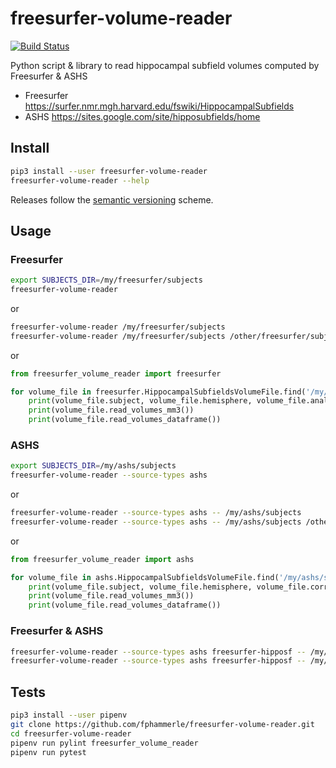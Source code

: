 # freesurfer-volume-reader

[![Build Status](https://travis-ci.org/fphammerle/freesurfer-volume-reader.svg?branch=master)](https://travis-ci.org/fphammerle/freesurfer-volume-reader)

Python script & library to
read hippocampal subfield volumes computed by Freesurfer & ASHS

* Freesurfer https://surfer.nmr.mgh.harvard.edu/fswiki/HippocampalSubfields
* ASHS https://sites.google.com/site/hipposubfields/home

## Install

```sh
pip3 install --user freesurfer-volume-reader
freesurfer-volume-reader --help
```

Releases follow the [semantic versioning](https://semver.org/) scheme. 

## Usage

### Freesurfer

```sh
export SUBJECTS_DIR=/my/freesurfer/subjects
freesurfer-volume-reader
```

or

```sh
freesurfer-volume-reader /my/freesurfer/subjects
freesurfer-volume-reader /my/freesurfer/subjects /other/freesurfer/subjects
```

or

```python
from freesurfer_volume_reader import freesurfer

for volume_file in freesurfer.HippocampalSubfieldsVolumeFile.find('/my/freesurfer/subjects'):
    print(volume_file.subject, volume_file.hemisphere, volume_file.analysis_id)
    print(volume_file.read_volumes_mm3())
    print(volume_file.read_volumes_dataframe())
```

### ASHS

```sh
export SUBJECTS_DIR=/my/ashs/subjects
freesurfer-volume-reader --source-types ashs
```

or

```sh
freesurfer-volume-reader --source-types ashs -- /my/ashs/subjects
freesurfer-volume-reader --source-types ashs -- /my/ashs/subjects /other/ashs/subjects
```

or

```python
from freesurfer_volume_reader import ashs

for volume_file in ashs.HippocampalSubfieldsVolumeFile.find('/my/ashs/subjects'):
    print(volume_file.subject, volume_file.hemisphere, volume_file.correction)
    print(volume_file.read_volumes_mm3())
    print(volume_file.read_volumes_dataframe())
```

### Freesurfer & ASHS

```sh
freesurfer-volume-reader --source-types ashs freesurfer-hipposf -- /my/subjects
freesurfer-volume-reader --source-types ashs freesurfer-hipposf -- /my/ashs/subjects /my/freesurfer/subjects /other/subjects
```

## Tests

```sh
pip3 install --user pipenv
git clone https://github.com/fphammerle/freesurfer-volume-reader.git
cd freesurfer-volume-reader
pipenv run pylint freesurfer_volume_reader
pipenv run pytest
```
